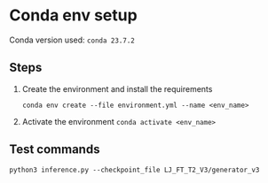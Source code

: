 # Conda env setup
Conda version used: `conda 23.7.2`

## Steps
1. Create the environment and install the requirements

    ```conda env create --file environment.yml --name <env_name>```

2. Activate the environment
    ```conda activate <env_name>```

## Test commands
    python3 inference.py --checkpoint_file LJ_FT_T2_V3/generator_v3